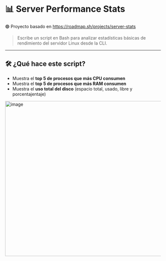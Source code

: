 # 📊 Server Performance Stats

🟢 Proyecto basado en https://roadmap.sh/projects/server-stats

> Escribe un script en Bash para analizar estadísticas básicas de rendimiento del servidor Linux desde la CLI.

---

## 🛠️ ¿Qué hace este script?

- Muestra el **top 5 de procesos que más CPU consumen**
- Muestra el **top 5 de procesos que más RAM consumen**
- Muestra el **uso total del disco** (espacio total, usado, libre y porcentajentaje)

<img width="877" height="502" alt="image" src="https://github.com/user-attachments/assets/eb3326ab-8488-4246-8be1-e500ad2acc21" />

